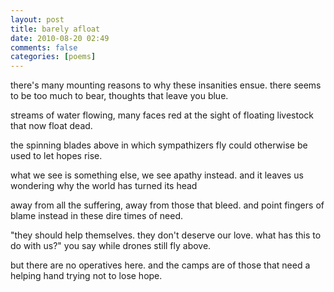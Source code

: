 ```yaml
---
layout: post
title: barely afloat
date: 2010-08-20 02:49
comments: false
categories: [poems]
---
```


there's many mounting reasons
to why these insanities ensue.
there seems to be too much to bear,
thoughts that leave you blue. 

streams of water flowing,
many faces red
at the sight of floating livestock
that now float dead. 

the spinning blades above
in which sympathizers fly
could otherwise be used
to let hopes rise.

what we see is something else,
we see apathy instead.
and it leaves us wondering why
the world has turned its head 

away from all the suffering,
away from those that bleed.
and point fingers of blame instead
in these dire times of need. 

"they should help themselves.
they don't deserve our love.
what has this to do with us?" you say
while drones still fly above. 

but there are no operatives here.
and the camps are of those
that need a helping hand
trying not to lose hope.
